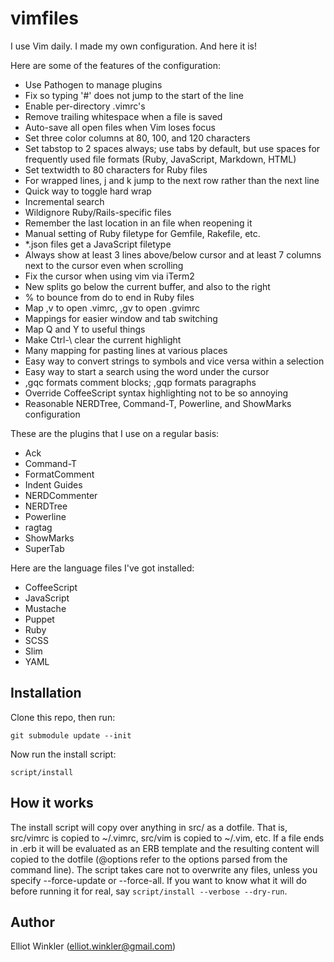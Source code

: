 
# vimfiles

I use Vim daily. I made my own configuration. And here it is!

Here are some of the features of the configuration:

* Use Pathogen to manage plugins
* Fix so typing '#' does not jump to the start of the line
* Enable per-directory .vimrc's
* Remove trailing whitespace when a file is saved
* Auto-save all open files when Vim loses focus
* Set three color columns at 80, 100, and 120 characters
* Set tabstop to 2 spaces always; use tabs by default, but use spaces for
  frequently used file formats (Ruby, JavaScript, Markdown, HTML)
* Set textwidth to 80 characters for Ruby files
* For wrapped lines, j and k jump to the next row rather than the next line
* Quick way to toggle hard wrap
* Incremental search
* Wildignore Ruby/Rails-specific files
* Remember the last location in an file when reopening it
* Manual setting of Ruby filetype for Gemfile, Rakefile, etc.
* *.json files get a JavaScript filetype
* Always show at least 3 lines above/below cursor and at least 7 columns next to
  the cursor even when scrolling
* Fix the cursor when using vim via iTerm2
* New splits go below the current buffer, and also to the right
* % to bounce from do to end in Ruby files
* Map ,v to open .vimrc, ,gv to open .gvimrc
* Mappings for easier window and tab switching
* Map Q and Y to useful things
* Make Ctrl-\ clear the current highlight
* Many mapping for pasting lines at various places
* Easy way to convert strings to symbols and vice versa within a selection
* Easy way to start a search using the word under the cursor
* ,gqc formats comment blocks; ,gqp formats paragraphs
* Override CoffeeScript syntax highlighting not to be so annoying
* Reasonable NERDTree, Command-T, Powerline, and ShowMarks configuration

These are the plugins that I use on a regular basis:

* Ack
* Command-T
* FormatComment
* Indent Guides
* NERDCommenter
* NERDTree
* Powerline
* ragtag
* ShowMarks
* SuperTab

Here are the language files I've got installed:

* CoffeeScript
* JavaScript
* Mustache
* Puppet
* Ruby
* SCSS
* Slim
* YAML

## Installation

Clone this repo, then run:

    git submodule update --init

Now run the install script:

    script/install

## How it works

The install script will copy over anything in src/ as a dotfile. That is,
src/vimrc is copied to ~/.vimrc, src/vim is copied to ~/.vim, etc. If a
file ends in .erb it will be evaluated as an ERB template and the resulting
content will copied to the dotfile (@options refer to the options parsed from
the command line). The script takes care not to overwrite any files, unless you
specify --force-update or --force-all. If you want to know what it will do
before running it for real, say `script/install --verbose --dry-run`.

## Author

Elliot Winkler (<elliot.winkler@gmail.com>)

